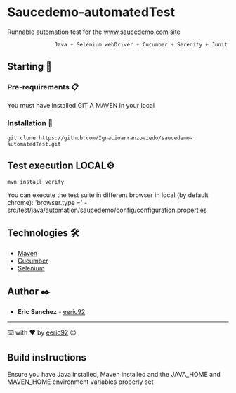 # Saucedemo-automatedTest
Runnable automation test for the www.saucedemo.com site

 ```S
                Java + Selenium webDriver + Cucumber + Serenity + Junit
```

## Starting 🚀
 ### Pre-requirements 📋
You must have installed GIT A MAVEN in your local

### Installation 🔧
```
git clone https://github.com/Ignacioarranzoviedo/saucedemo-automatedTest.git
```

## Test execution LOCAL⚙️
```
mvn install verify
```
You can execute the test suite in different browser in local (by default chrome): 'browser.type =' - src/test/java/automation/saucedemo/config/configuration.properties

## Technologies 🛠️

* [Maven](https://maven.apache.org/)
* [Cucumber](https://cucumber.io/)
* [Selenium](http://www.selenium.dev/)

## Author ✒️

* **Eric Sanchez** - [eeric92](sanceric92@gmail.com)


---
⌨️ with ❤️ by [eeric92](sanceric92@gmail.com) 😊

## Build instructions
Ensure you have Java installed, Maven installed and the JAVA_HOME and MAVEN_HOME environment variables properly set
